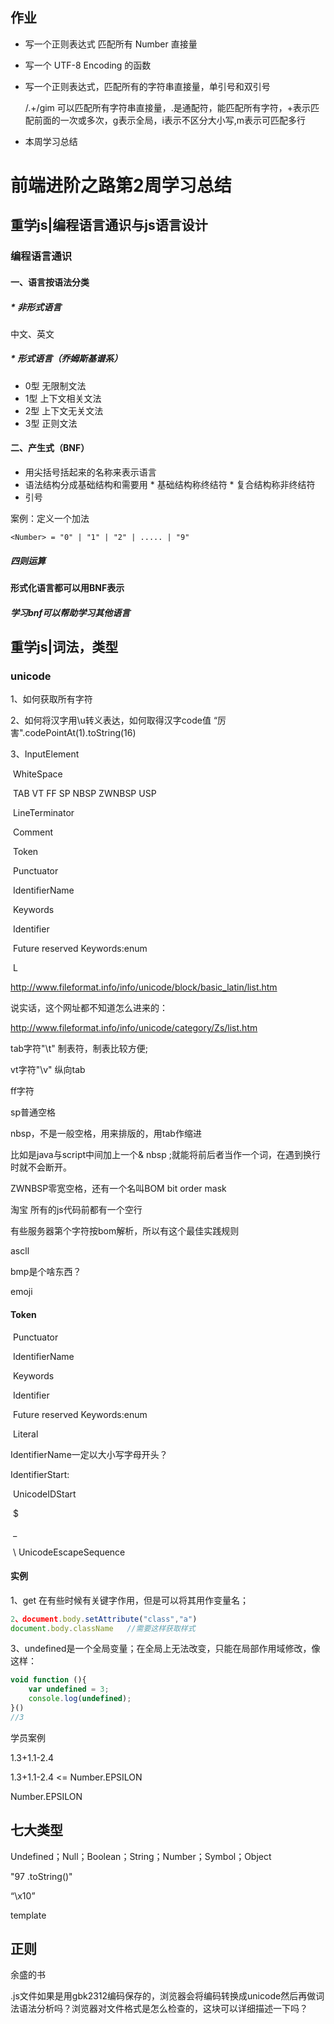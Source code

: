## 作业



- 写一个正则表达式 匹配所有 Number 直接量



- 写一个 UTF-8 Encoding 的函数

  

- 写一个正则表达式，匹配所有的字符串直接量，单引号和双引号

  /.+/gim  可以匹配所有字符串直接量，.是通配符，能匹配所有字符，+表示匹配前面的一次或多次，g表示全局，i表示不区分大小写,m表示可匹配多行

* 本周学习总结

# 前端进阶之路第2周学习总结

## 重学js|编程语言通识与js语言设计

### 编程语言通识

#### 一、语言按语法分类

#####  * 非形式语言

中文、英文

##### * 形式语言（乔姆斯基谱系）

* 0型 无限制文法
* 1型 上下文相关文法
* 2型 上下文无关文法
* 3型 正则文法

#### 二、产生式（BNF）

* 用尖括号括起来的名称来表示语言
* 语法结构分成基础结构和需要用
      * 基础结构称终结符
      * 复合结构称非终结符
* 引号



案例：定义一个加法

```bnf
<Number> = "0" | "1" | "2" | ..... | "9"

```

##### 四则运算



#### 形式化语言都可以用BNF表示

##### 学习bnf可以帮助学习其他语言



## 重学js|词法，类型

### unicode



1、如何获取所有字符

2、如何将汉字用\u转义表达，如何取得汉字code值  “厉害".codePointAt(1).toString(16)



3、InputElement

​          WhiteSpace

​               TAB  VT  FF  SP  NBSP  ZWNBSP  USP

​          LineTerminator

​          Comment

​          Token

​            Punctuator

​            IdentifierName

​               Keywords

​              Identifier

​               Future reserved Keywords:enum

​             L



http://www.fileformat.info/info/unicode/block/basic_latin/list.htm

说实话，这个网址都不知道怎么进来的：

http://www.fileformat.info/info/unicode/category/Zs/list.htm

tab字符"\t"  制表符，制表比较方便;

vt字符"\v" 纵向tab

ff字符

sp普通空格

nbsp，不是一般空格，用来排版的，用tab作缩进

比如是java与script中间加上一个& nbsp ;就能将前后者当作一个词，在遇到换行时就不会断开。 

ZWNBSP零宽空格，还有一个名叫BOM  bit order mask

淘宝 所有的js代码前都有一个空行

有些服务器第个字符按bom解析，所以有这个最佳实践规则



ascll

bmp是个啥东西？

emoji



#### Token

​            Punctuator

​            IdentifierName

​               Keywords

​               Identifier

​               Future reserved Keywords:enum

​             Literal

 IdentifierName一定以大小写字母开头？

IdentifierStart:

​     UnicodeIDStart

​     $

​     _

​     \ UnicodeEscapeSequence

#### 实例

1、get 在有些时候有关键字作用，但是可以将其用作变量名；

```js
2、document.body.setAttribute("class","a")
document.body.className   //需要这样获取样式
```

3、undefined是一个全局变量；在全局上无法改变，只能在局部作用域修改，像这样：

```js
void function (){
    var undefined = 3; 
    console.log(undefined);
}()
//3
```



学员案例

1.3+1.1-2.4

1.3+1.1-2.4 <= Number.EPSILON

Number.EPSILON



## 七大类型

Undefined；Null；Boolean；String；Number；Symbol；Object



"97 .toString()"

“\x10”

template

## 正则

余盛的书



.js文件如果是用gbk2312编码保存的，浏览器会将编码转换成unicode然后再做词法语法分析吗？浏览器对文件格式是怎么检查的，这块可以详细描述一下吗？







